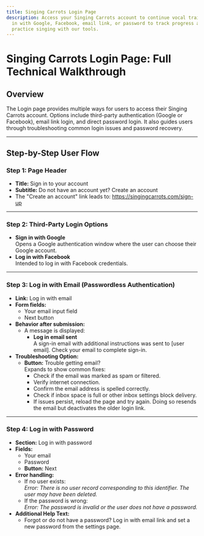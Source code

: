 ```yaml
---
title: Singing Carrots Login Page
description: Access your Singing Carrots account to continue vocal training. Log
  in with Google, Facebook, email link, or password to track progress and
  practice singing with our tools.
---
```

# Singing Carrots Login Page: Full Technical Walkthrough

## Overview
The Login page provides multiple ways for users to access their Singing Carrots account. Options include third-party authentication (Google or Facebook), email link login, and direct password login. It also guides users through troubleshooting common login issues and password recovery.

---

## Step-by-Step User Flow

### Step 1: Page Header
- **Title:** Sign in to your account  
- **Subtitle:** Do not have an account yet? Create an account  
- The "Create an account" link leads to: <https://singingcarrots.com/sign-up>

---

### Step 2: Third-Party Login Options
- **Sign in with Google**  
  Opens a Google authentication window where the user can choose their Google account.
- **Log in with Facebook**  
  Intended to log in with Facebook credentials.

---

### Step 3: Log in with Email (Passwordless Authentication)
- **Link:** Log in with email  
- **Form fields:**
  - Your email input field
  - Next button
- **Behavior after submission:**
  - A message is displayed:
    - **Log in email sent**  
      A sign-in email with additional instructions was sent to [user email]. Check your email to complete sign-in.
- **Troubleshooting Option:**
  - **Button:** Trouble getting email?  
    Expands to show common fixes:
    - Check if the email was marked as spam or filtered.
    - Verify internet connection.
    - Confirm the email address is spelled correctly.
    - Check if inbox space is full or other inbox settings block delivery.
    - If issues persist, reload the page and try again. Doing so resends the email but deactivates the older login link.

---

### Step 4: Log in with Password
- **Section:** Log in with password  
- **Fields:**
  - Your email
  - Password
  - **Button:** Next
- **Error handling:**
  - If no user exists:  
    *Error: There is no user record corresponding to this identifier. The user may have been deleted.*
  - If the password is wrong:  
    *Error: The password is invalid or the user does not have a password.*
- **Additional Help Text:**
  - Forgot or do not have a password? Log in with email link and set a new password from the settings page.

